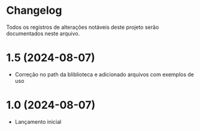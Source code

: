 # Changelog

Todos os registros de alterações notáveis deste projeto serão documentados neste arquivo.

# 1.5 (2024-08-07)
* Correção no path da bliblioteca e adicionado arquivos com exemplos de uso

# 1.0 (2024-08-07)
* Lançamento inicial
